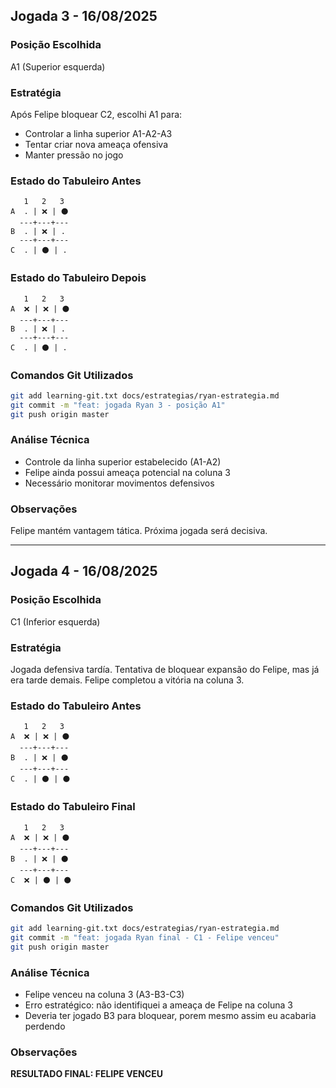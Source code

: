 ## Jogada 3 - 16/08/2025

### Posição Escolhida
A1 (Superior esquerda)

### Estratégia
Após Felipe bloquear C2, escolhi A1 para:
- Controlar a linha superior A1-A2-A3
- Tentar criar nova ameaça ofensiva
- Manter pressão no jogo

### Estado do Tabuleiro Antes
```
   1   2   3
A  . | ❌ | ⚫
  ---+---+---
B  . | ❌ | .
  ---+---+---
C  . | ⚫ | .
```

### Estado do Tabuleiro Depois
```
   1   2   3
A  ❌ | ❌ | ⚫
  ---+---+---
B  . | ❌ | .
  ---+---+---
C  . | ⚫ | .
```

### Comandos Git Utilizados
```bash
git add learning-git.txt docs/estrategias/ryan-estrategia.md
git commit -m "feat: jogada Ryan 3 - posição A1"
git push origin master
```

### Análise Técnica
- Controle da linha superior estabelecido (A1-A2)
- Felipe ainda possui ameaça potencial na coluna 3
- Necessário monitorar movimentos defensivos

### Observações
Felipe mantém vantagem tática. Próxima jogada será decisiva.

---

## Jogada 4 - 16/08/2025

### Posição Escolhida
C1 (Inferior esquerda)

### Estratégia
Jogada defensiva tardía. Tentativa de bloquear expansão do Felipe, mas já era tarde demais.
Felipe completou a vitória na coluna 3.

### Estado do Tabuleiro Antes
```
   1   2   3
A  ❌ | ❌ | ⚫
  ---+---+---
B  . | ❌ | ⚫
  ---+---+---
C  . | ⚫ | ⚫
```

### Estado do Tabuleiro Final
```
   1   2   3
A  ❌ | ❌ | ⚫
  ---+---+---
B  . | ❌ | ⚫
  ---+---+---
C  ❌ | ⚫ | ⚫
```

### Comandos Git Utilizados
```bash
git add learning-git.txt docs/estrategias/ryan-estrategia.md
git commit -m "feat: jogada Ryan final - C1 - Felipe venceu"
git push origin master
```

### Análise Técnica
- Felipe venceu na coluna 3 (A3-B3-C3)
- Erro estratégico: não identifiquei a ameaça de Felipe na coluna 3
- Deveria ter jogado B3 para bloquear, porem mesmo assim eu acabaria perdendo

### Observações
**RESULTADO FINAL: FELIPE VENCEU**
